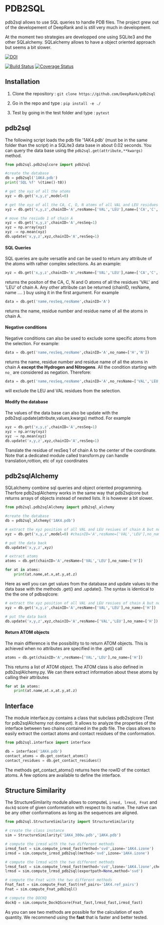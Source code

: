 # PDB2SQL

pdb2sql allows to use SQL queries to handle PDB files.
The project grew out of the developement of DeepRank and is still very much in development.

At the moment two strategies are developped one using SQLite3 and the other SQLalchemy.
SQLalchemy allows to have a object oriented approach but seems a bit slower.

[![DOI](https://zenodo.org/badge/DOI/10.5281/zenodo.3232888.svg)](https://doi.org/10.5281/zenodo.3232888)


[![Build Status](https://secure.travis-ci.org/DeepRank/pdb2sql.svg?branch=master)](https://travis-ci.org/DeepRank/pdb2sql)
[![Coverage Status](https://coveralls.io/repos/github/DeepRank/pdb2sql/badge.svg?branch=master)](https://coveralls.io/github/pdb2sql/iScore?branch=master)



## Installation

  1. Clone the repository : `git clone https://github.com/DeepRank/pdb2sql`

  2. Go in the repo and type : `pip install -e ./`

  3. Test by going in the test folder and type : `pytest`

## pdb2sql

The following script loads the pdb file '1AK4.pdb' (must be in the same folder than the script) in a SQLite3 data base in about 0.02 seconds. You can query the data base using the ```pdb2sql.get(attribute,**kwargs)``` method.

```python
from pdb2sql.pdb2sqlcore import pdb2sql

#create the database
db = pdb2sql('1AK4.pdb')
print('SQL %f' %(time()-t0))

# get the xyz of all the atoms
xyz = db.get('x,y,z',model=0)

# get the xyz of all the CA, C, O, N atoms of all VAL and LEU residues of chain A
xyz = db.get('x,y,z',chainID='A',resName=['VAL','LEU'],name=['CA','C','O','N'])

# move the resiude 1 of chain A
xyz = db.get('x,y,z',chainID='A',resSeq=1)
xyz = np.array(xyz)
xyz -= np.mean(xyz)
db.update('x,y,z',xyz,chainID='A',resSeq=1)

```



#### SQL Queries

SQL queries are quite versatile and can be used to return any attribute of the atoms with rather complex selections. As an example:

```python
xyz = db.get('x,y,z',chainID='A',resName=['VAL','LEU'],name=['CA','C','O','N'])
```

returns the positon of the CA, C, N and O atoms of all the residues 'VAL' and 'LEU' of chain A. Any other attribute can be returned (chainID, resName, name .... ) buy using it in the first argument. For example

```python
data = db.get('name,resSeq,resName',chainID='A')
```
returns the name, residue number and residue name of all the atoms in chain A.

#### Negative conditions

Negative conditions can also be used to exclude some specific atoms from the selection. For example:

```python
data = db.get('name,resSeq,resName',chainID='A',no_name=['H','N'])
```

returns the name, residue number and residue name of all the atoms in chain A **except the Hydrogen and Nitrogens**. All the condition starting with ```no_``` are considered as negation. Therefore:

```python
data = db.get('name,resSeq,resName',chainID='A',no_resName=['VAL','LEU'])
```

will exclude the LEU and VAL residues from the selection.

#### Modify the database

The values of the data base can also be update with the pdb2sql.update(attribute,values,kwargs) method. For example

```python
xyz = db.get('x,y,z',chainID='A',resSeq=1)
xyz = np.array(xyz)
xyz -= np.mean(xyz)
db.update('x,y,z',xyz,chainID='A',resSeq=1)
```

Translate the residue of resSeq 1 of chain A to the center of the coordinate. Note that a dedicated module called transform.py can handle translation,rottion, etc of xyz coordinates

## pdb2sqlAlchemy

SQLalchemy combine sql queries and object oriented programming. Therfore pdb2sqlAlchemy works in the same way that pdb2sqlcore but returns arrays of objects instead of nested lists. It is however a bit slower.

```python
from pdb2sql.pdb2sqlAlchemy import pdb2sql_alchemy

#create the database
db = pdb2sql_alchemy('1AK4.pdb')

# extract the xyz position of all VAL and LEU resiues of chain A but not the H atoms
xyz = db.get('x,y,z',model=0) #chainID='A',resName=['VAL','LEU'],no_name=['H'])

# put the data back
db.update('x,y,z',xyz)

# extract atoms
atoms = db.get(chainID='A',resName=['VAL','LEU'],no_name=['H'])

for at in atoms:
	print(at.name,at.x,at.y,at.z)
```

Here as well you can get values from the database and update values to the data base with the methods .get() and .update(). The syntax is identical to the the one of pdbsqlcore:


```python
# extract the xyz position of all VAL and LEU resiues of chain A but not the H atoms
xyz = db.get('x,y,z',chainID='A',resName=['VAL','LEU'],no_name=['H'])

# put the data back
db.update('x,y,z',xyz,chainID='A',resName=['VAL','LEU'],no_name=['H'])
```

#### Return ATOM objects

The main difference is the possibility to to return ATOM objects. This is achieved when no attributes are specified in the .get() call

```python
atoms = db.get(chainID='A',resName=['VAL','LEU'],no_name=['H'])
```

This returns a list of ATOM object. The ATOM class is also defined in pdb2sqlAlchemy.py. We can there extract information about these atoms by calling their attributes

```python
for at in atoms:
	print(at.name,at.x,at.y,at.z)
```

## Interface

The module interface.py contains a class that subclass pdb2sqlcore (Test for pdb2sqlAlchemy not doneyet). It allows to analyze the properties of the interface between two chains contained in the pdb file. The class allows to easily extract the contact atoms and contact residues of the conformation.

```python
from pdb2sql.interface import interface

db = interface('1AK4.pdb')
contact_atoms = db.get_contact_atoms()
contact_residues = db.get_contact_residues()
```

The methods get_contact_atoms() returns here the rowID of the contact atoms. A few options are available to define the interface.

## Structure Similarity

The StructureSimilarity module allows to computeL `irmsd, lrmsd, Fnat` and `dockQ` score of  given conformation with respect to its native. The native can be any other conformations as long as the sequences are aligned.

```python
from pdb2sql.StructureSimilarity import StructureSimilarity

# create the class instance
sim = StructureSimilarity('1AK4_300w.pdb','1AK4.pdb')

# compute the irmsd with the two different methods
irmsd_fast = sim.compute_irmsd_fast(method='svd',izone='1AK4.izone')
irmsd = sim.compute_irmsd_pdb2sql(method='svd',izone='1AK4.izone')

# compute the lrmsd with the two different methods
lrmsd_fast = sim.compute_lrmsd_fast(method='svd',lzone='1AK4.lzone',check=True)
lrmsd = sim.compute_lrmsd_pdb2sql(exportpath=None,method='svd')

# compute the Fnat with the two different methods
Fnat_fast = sim.compute_Fnat_fast(ref_pairs='1AK4.ref_pairs')
Fnat = sim.compute_Fnat_pdb2sql()

# compute the DOCKQ
dockQ = sim.compute_DockQScore(Fnat_fast,lrmsd_fast,irmsd_fast)
```

As you can see two methods are possible for the calculation of each quantity. We recommend using the **fast** that is faster and better tested.
